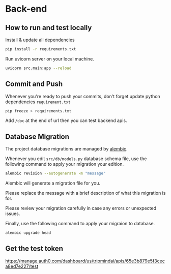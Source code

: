 # Back-end
## How to run and test locally
Install & update all dependencies
```bash
pip install -r requirements.txt

```
Run uvicorn server on your local machine.
```bash
uvicorn src.main:app --reload
```

## Commit and Push
Whenever you're ready to push your commits, don't forget update python dependencies `requirement.txt`
```bash
pip freeze > requirements.txt
```

Add `/doc` at the end of url then you can test backend apis.

## Database Migration
The project database migrations are managed by [alembic](https://alembic.sqlalchemy.org/en/latest/). 

Whenever you edit `src/db/models.py` database schema file, use the following command to apply your migration your edition.

```bash
alembic revision --autogenerate -m "message"

```
Alembic will generate a migration file for you.

Please replace the message with a brief description of what this migration is for. 

Please review your migration carefully in case any errors or unexpected issues.

Finally, use the following command to apply your migraion to database.

```bash
alembic upgrade head
```

## Get the test token

https://manage.auth0.com/dashboard/us/tripmindai/apis/65e3b879e5f3ceca8ed7e227/test